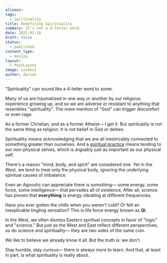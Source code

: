 ```yaml
---
aliases: 
tags:
  - spirituality
title: Redefining Spirituality
summary: It's not a 4-letter word.
date: 2025-02-18
draft: false
status:
  - published
content_type:
  - musing
layout:
  - PostLayout
image: cosmos1
author: darian
---
```


"Spirituality" can sound like a 4-letter word to some. 

Many of us are traumatized in one way or another by our religious experience growing up, and so we are adverse or resistant to anything that resembles "spirituality". The mere mention of "God" can trigger discomfort or even rage. 

As a former Christian, and as a former Atheist— I get it. But spirituality is not the same thing as religion. It is not belief in God or deities. 

<span className="bold-underline">Spirituality</span> means acknowledging that we are all inextricably connected to something greater than ourselves. And a [spiritual practice](/daily-practice) means tending to our non-physical selves, which is arguably just as important as our physical self. 

There's a reason "mind, body, and spirit" are considered one. Yet in the West, we tend to treat only the physical body, ignoring the underlying spiritual causes of imbalance.

Even an Agnostic can appreciate there is _something_— some energy, some force, some intelligence— that pervades all of existence.  After all, science has proven that **everything** is energy vibrating at different frequencies.

Have you ever gotten the chills when you weren't cold? Or felt an inexplicable tingling sensation? This is life force energy known as **Qi**. 

In the West, we often dismiss Eastern spiritual concepts in favor of "logic" and "science." But just as the West and East reflect different perspectives, so do science and spirituality— they are two sides of the same coin.

We like to believe we already know it all. But the truth is: we don't.

Stay humble, stay curious— there is always more to learn. And that, at least in part, is what spirituality is really about. 




